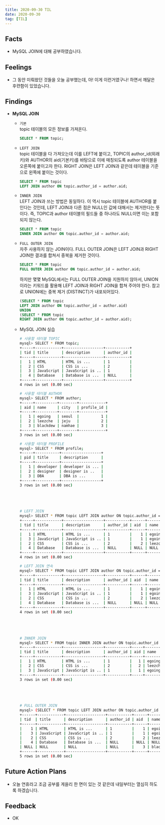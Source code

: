 ```yaml
---
title: 2020-09-30 TIL
date: 2020-09-30
tag: [TIL]
---
```


## Facts

- MySQL JOIN에 대해 공부하였습니다.

## Feelings

- 그 동안 미뤄왔던 것들을 오늘 공부했는데, 아! 이게 이런거였구나! 하면서 깨달은 후련함이 있었습니다.

## Findings

- **MySQL JOIN**
  - `기본`  
    topic 테이블의 모든 정보를 가져온다.

      ```sql
      SELECT * FROM topic;
      ```

  - `LEFT JOIN`  
    topic 테이블을 다 가져오는데 이를 LEFT에 붙이고, TOPIC의 author_id(외래키)와 AUTHOR의 aid(기본키)를 바탕으로 이에 매칭되도록 author 테이블을 오른쪽에 붙이고자 한다. RIGHT JOIN은 LEFT JOIN과 같은데 테이블을 기준으로 왼쪽에 붙이는 것이다.

      ```sql
      SELECT * FROM topic
      LEFT JOIN author ON topic.author_id = author.aid;
      ```

  - `INNER JOIN`  
    LEFT JOIN과 쓰는 방법은 동일하다. 이 역시 topic 테이블에 AUTHOR를 붙인다는 것인데, LEFT JOIN과 다른 점은 NULL인 값에 대해서는 제거한다는 뜻이다. 즉, TOPIC과 author 테이블의 필드들 중 하나라도 NULL이면 이는 포함되지 않는다.

      ```sql
      SELECT * FROM topic
      INNER JOIN author ON topic.author_id = author.aid;
      ```
  
  - `FULL OUTER JOIN`  
    자주 사용하지 않는 JOIN이다. FULL OUTER JOIN은 LEFT JOIN과 RIGHT JOIN한 결과를 합쳐서 중복을 제거한 것이다.

      ```sql
      SELECT * FROM topic
      FULL OUTER JOIN author ON topic.author_id = author.aid;
      ```

      하지만 몇몇 MySQL에서는 FULL OUTER JOIN을 지원하지 않아서, UNION이라는 키워드를 활용해 LEFT JOIN과 RIGHT JOIN을 합쳐 주어야 한다. 참고로 UNION에는 중복 제거 (DISTINCT)가 내포되어있다.

      ```sql
      (SELECT * FROM topic
      LEFT JOIN author ON topic.author_id = author.aid)
      UNION
      (SELECT * FROM topic
      RIGHT JOIN author ON topic.author_id = author.aid);
      ```
  
  - MySQL JOIN 실습

      ```bash
      # 사용할 테이블 TOPIC
      mysql> SELECT * FROM topic;
      +-----+------------+------------------+-----------+
      | tid | title      | description      | author_id |
      +-----+------------+------------------+-----------+
      |   1 | HTML       | HTML is ...      | 1         |
      |   2 | CSS        | CSS is ...       | 2         |
      |   3 | JavaScript | JavaScript is .. | 1         |
      |   4 | Database   | Database is ...  | NULL      |
      +-----+------------+------------------+-----------+
      4 rows in set (0.00 sec)

      # 사용할 테이블 AUTHOR
      mysql> SELECT * FROM author;
      +-----+----------+--------+------------+
      | aid | name     | city   | profile_id |
      +-----+----------+--------+------------+
      |   1 | egoing   | seoul  |          1 |
      |   2 | leezche  | jeju   |          2 |
      |   3 | blackdew | namhae |          3 |
      +-----+----------+--------+------------+
      3 rows in set (0.00 sec)

      # 사용할 테이블 PROFILE
      mysql> SELECT * FROM profile;
      +-----+-----------+------------------+
      | pid | title     | description      |
      +-----+-----------+------------------+
      |   1 | developer | developer is ... |
      |   2 | designer  | designer is ..   |
      |   3 | DBA       | DBA is ...       |
      +-----+-----------+------------------+
      3 rows in set (0.00 sec)





      # LEFT JOIN
      mysql> SELECT * FROM topic LEFT JOIN author ON topic.author_id = author.aid;
      +-----+------------+------------------+-----------+------+---------+-------+------------+
      | tid | title      | description      | author_id | aid  | name    | city  | profile_id |
      +-----+------------+------------------+-----------+------+---------+-------+------------+
      |   1 | HTML       | HTML is ...      | 1         |    1 | egoing  | seoul |          1 |
      |   3 | JavaScript | JavaScript is .. | 1         |    1 | egoing  | seoul |          1 |
      |   2 | CSS        | CSS is ...       | 2         |    2 | leezche | jeju  |          2 |
      |   4 | Database   | Database is ...  | NULL      | NULL | NULL    | NULL  |       NULL |
      +-----+------------+------------------+-----------+------+---------+-------+------------+
      4 rows in set (0.00 sec)

      # LEFT JOIN 연속
      mysql> SELECT * FROM topic LEFT JOIN author ON topic.author_id = author.aid LEFT JOIN profile ON author.profile_id = profile.pid;
      +-----+------------+------------------+-----------+------+---------+-------+------------+------+-----------+------------------+
      | tid | title      | description      | author_id | aid  | name    | city  | profile_id | pid  | title     | description      |
      +-----+------------+------------------+-----------+------+---------+-------+------------+------+-----------+------------------+
      |   1 | HTML       | HTML is ...      | 1         |    1 | egoing  | seoul |          1 |    1 | developer | developer is ... |
      |   3 | JavaScript | JavaScript is .. | 1         |    1 | egoing  | seoul |          1 |    1 | developer | developer is ... |
      |   2 | CSS        | CSS is ...       | 2         |    2 | leezche | jeju  |          2 |    2 | designer  | designer is ..   |
      |   4 | Database   | Database is ...  | NULL      | NULL | NULL    | NULL  |       NULL | NULL | NULL      | NULL             |
      +-----+------------+------------------+-----------+------+---------+-------+------------+------+-----------+------------------+
      4 rows in set (0.00 sec)





      # INNER JOIN
      mysql> SELECT * FROM topic INNER JOIN author ON topic.author_id = author.aid;
      +-----+------------+------------------+-----------+-----+---------+-------+------------+
      | tid | title      | description      | author_id | aid | name    | city  | profile_id |
      +-----+------------+------------------+-----------+-----+---------+-------+------------+
      |   1 | HTML       | HTML is ...      | 1         |   1 | egoing  | seoul |          1 |
      |   2 | CSS        | CSS is ...       | 2         |   2 | leezche | jeju  |          2 |
      |   3 | JavaScript | JavaScript is .. | 1         |   1 | egoing  | seoul |          1 |
      +-----+------------+------------------+-----------+-----+---------+-------+------------+
      3 rows in set (0.00 sec)





      # FULL OUTER JOIN
      mysql> (SELECT * FROM topic LEFT JOIN author ON topic.author_id = author.aid) UNION (SELECT * FROM topic RIGHT JOIN author ON topic.author_id = author.aid);
      +------+------------+------------------+-----------+------+----------+--------+------------+
      | tid  | title      | description      | author_id | aid  | name     | city   | profile_id |
      +------+------------+------------------+-----------+------+----------+--------+------------+
      |    1 | HTML       | HTML is ...      | 1         |    1 | egoing   | seoul  |          1 |
      |    3 | JavaScript | JavaScript is .. | 1         |    1 | egoing   | seoul  |          1 |
      |    2 | CSS        | CSS is ...       | 2         |    2 | leezche  | jeju   |          2 |
      |    4 | Database   | Database is ...  | NULL      | NULL | NULL     | NULL   |       NULL |
      | NULL | NULL       | NULL             | NULL      |    3 | blackdew | namhae |          3 |
      +------+------------+------------------+-----------+------+----------+--------+------------+
      5 rows in set (0.00 sec)

      ```

## Future Action Plans

- 오늘 연휴라고 조금 공부를 게을리 한 면이 있는 것 같은데 내일부터는 열심히 하도록 하겠습니다.

## Feedback

- OK
